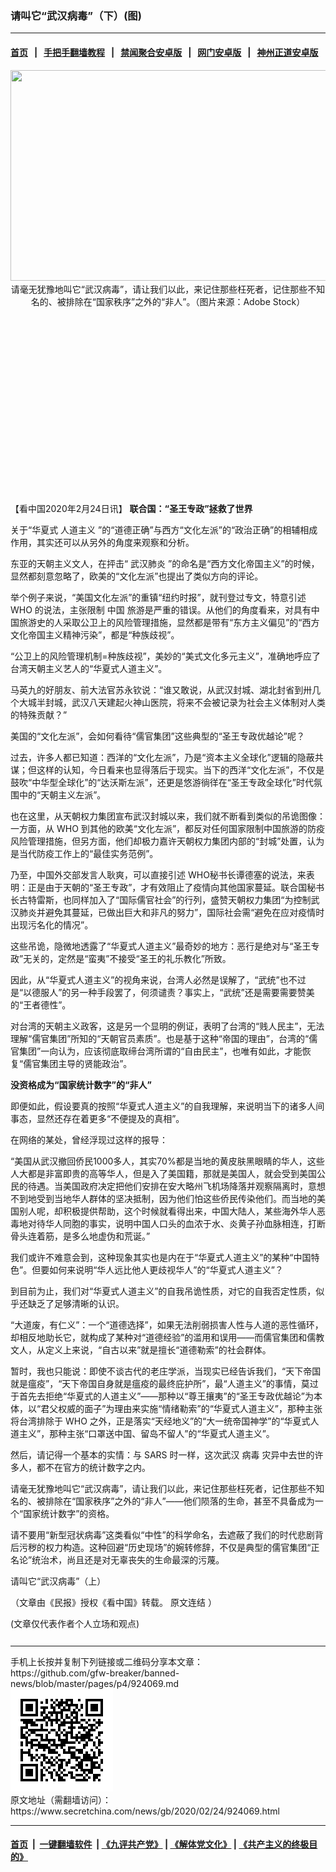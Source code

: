 ### 请叫它“武汉病毒”（下）(图)
------------------------

#### [首页](https://github.com/gfw-breaker/banned-news/blob/master/README.md) &nbsp;&nbsp;|&nbsp;&nbsp; [手把手翻墙教程](https://github.com/gfw-breaker/guides/wiki) &nbsp;&nbsp;|&nbsp;&nbsp; [禁闻聚合安卓版](https://github.com/gfw-breaker/bn-android) &nbsp;&nbsp;|&nbsp;&nbsp; [网门安卓版](https://github.com/oGate2/oGate) &nbsp;&nbsp;|&nbsp;&nbsp; [神州正道安卓版](https://github.com/SzzdOgate/update) 



<div class="article_right" style="fone-color:#000">
 <p style="text-align:center">
  <img alt="" src="//img3.secretchina.com/pic/2020/2-13/p2626732a228934263-ss.jpg" style="height:337px; width:600px"/>
  <br>
   请毫无犹豫地叫它“武汉病毒”，请让我们以此，来记住那些枉死者，记住那些不知名的、被排除在“国家秩序”之外的“非人”。（图片来源：Adobe Stock）
   <span id="hideid" name="hideid" style="color:red;display:none;">
    <span href="https://www.secretchina.com">
    </span>
   </span>
  </br>
 </p>
 <div id="txt-mid1-t21-2017">
  <ins class="adsbygoogle" data-ad-client="ca-pub-1276641434651360" data-ad-slot="2451032099" style="display:inline-block;width:336px;height:280px">
  </ins>
  <div id="SC-22xxx">
  </div>
 </div>
 <p>
  【看中国2020年2月24日讯】
  <strong>
   联合国：“圣王专政”拯救了世界
  </strong>
  <span id="hideid" name="hideid" style="color:red;display:none;">
   <span href="https://www.secretchina.com">
   </span>
  </span>
 </p>
 <p>
  关于“华夏式
  <span href="https://www.secretchina.com/news/gb/tag/人道主义" target="_blank">
   人道主义
  </span>
  ”的“道德正确”与西方“文化左派”的“政治正确”的相辅相成作用，其实还可以从另外的角度来观察和分析。
 </p>
 <p>
  东亚的天朝主义文人，在抨击“
  <span href="https://www.secretchina.com/news/gb/tag/武汉肺炎" target="_blank">
   武汉肺炎
  </span>
  ”的命名是“西方文化帝国主义”的时候，显然都刻意忽略了，欧美的“文化左派”也提出了类似方向的评论。
 </p>
 <p>
  举个例子来说，“美国文化左派”的重镇“纽约时报”，就刊登过专文，特意引述 WHO 的说法，主张限制
  <span href="https://www.secretchina.com" target="_blank">
   中国
  </span>
  旅游是严重的错误。从他们的角度看来，对具有中国旅游史的人采取公卫上的风险管理措施，显然都是带有“东方主义偏见”的“西方文化帝国主义精神污染”，都是“种族歧视”。
 </p>
 <p>
  “公卫上的风险管理机制=种族歧视”，美妙的“美式文化多元主义”，准确地呼应了台湾天朝主义艺人的“华夏式人道主义”。
 </p>
 <p>
  马英九的好朋友、前大法官苏永钦说：“谁又敢说，从武汉封城、湖北封省到卅几个大城半封城，武汉八天建起火神山医院，将来不会被记录为社会主义体制对人类的特殊贡献？”
 </p>
 <p>
  美国的“文化左派”，会如何看待“儒官集团”这些典型的“圣王专政优越论”呢？
 </p>
 <p>
  过去，许多人都已知道：西洋的“文化左派”，乃是“资本主义全球化”逻辑的隐蔽共谋；但这样的认知，今日看来也显得落后于现实。当下的西洋“文化左派”，不仅是鼓吹“中华型全球化”的“达沃斯左派”，还更是悠游徜徉在“圣王专政全球化”时代氛围中的“天朝主义左派”。
 </p>
 <p>
  也在这里，从天朝权力集团宣布武汉封城以来，我们就不断看到类似的吊诡图像：一方面，从 WHO 到其他的欧美“文化左派”，都反对任何国家限制中国旅游的防疫风险管理措施，但另方面，他们却极力嘉许天朝权力集团内部的“封城”处置，认为是当代防疫工作上的“最佳实务范例”。
 </p>
 <p>
  乃至，中国外交部发言人耿爽，可以直接引述 WHO秘书长谭德塞的说法，来表明：正是由于天朝的“圣王专政”，才有效阻止了疫情向其他国家蔓延。联合国秘书长古特雷斯，也同样加入了“国际儒官社会”的行列，盛赞天朝权力集团“为控制武汉肺炎并避免其蔓延，已做出巨大和非凡的努力”，国际社会需“避免在应对疫情时出现污名化的情况”。
 </p>
 <p>
  这些吊诡，隐微地透露了“华夏式人道主义”最奇妙的地方：恶行是绝对与“圣王专政”无关的，定然是“蛮夷”不接受“圣王的礼乐教化”所致。
 </p>
 <p>
  因此，从“华夏式人道主义”的视角来说，台湾人必然是误解了，“武统”也不过是“以德服人”的另一种手段罢了，何须谴责？事实上，“武统”还是需要需要赞美的“王者德性”。
 </p>
 <p>
  对台湾的天朝主义政客，这是另一个显明的例证，表明了台湾的“贱人民主”，无法理解“儒官集团”所知的“天朝官员素质”。也是基于这种“帝国的理由”，台湾的“儒官集团”一向认为，应该彻底取缔台湾所谓的“自由民主”，也唯有如此，才能恢复“儒官集团主导的贤能政治”。
 </p>
 <p>
  <strong>
   没资格成为“国家统计数字”的“非人”
  </strong>
 </p>
 <center>
  <div style="max-width: 632px;height:180px; display: none; text-align: center; margin: 0 auto; overflow: hidden;overflow-x: hidden;">
   <div id="taboola-midarticle-thumbnails" style="max-width: 632px;height:180px;overflow: hidden;overflow-x: hidden;">
   </div>
  </div>
  <div>
   <ins class="adsbygoogle" data-ad-client="ca-pub-1276641434651360" data-ad-format="fluid" data-ad-layout="in-article" data-ad-slot="5164544770" style="display:block; text-align:center;">
   </ins>
  </div>
 </center>
 <p>
  即便如此，假设要真的按照“华夏式人道主义”的自我理解，来说明当下的诸多人间事态，显然还存在着更多“不便提及的真相”。
 </p>
 <p>
  在网络的某处，曾经浮现过这样的报导：
 </p>
 <p>
  “美国从武汉撤回侨民1000多人，其实70%都是当地的黄皮肤黑眼睛的华人，这些人大都是非富即贵的高等华人，但是入了美国籍，那就是美国人，就会受到美国公民的待遇。当美国政府决定把他们安排在安大略州飞机场降落并观察隔离时，意想不到地受到当地华人群体的坚决抵制，因为他们怕这些侨民传染他们。而当地的美国别人呢，却积极提供帮助，这个时候就看得出来，中国大陆人，某些海外华人恶毒地对待华人同胞的事实，说明中国人口头的血浓于水、炎黄子孙血脉相连，打断骨头连着筋，是多么地虚伪和荒诞。”
 </p>
 <p>
  我们或许不难意会到，这种现象其实也是内在于“华夏式人道主义”的某种“中国特色”。但要如何来说明“华人远比他人更歧视华人”的“华夏式人道主义”？
 </p>
 <center>
  <ins class="adsbygoogle" data-ad-client="ca-pub-1276641434651360" data-ad-format="fluid" data-ad-layout="in-article" data-ad-slot="3646767294" style="display:block; text-align:center;">
  </ins>
 </center>
 <p>
  到目前为止，我们对“华夏式人道主义”的自我吊诡性质，对它的自我否定性质，似乎还缺乏了足够清晰的认识。
 </p>
 <p>
  “大道废，有仁义”：一个“道德选择”，如果无法削弱损害人性与人道的恶性循环，却相反地助长它，就构成了某种对“道德经验”的滥用和误用——而儒官集团和儒教文人，从定义上来说，“自古以来”就是擅长“道德勒索”的社会群体。
 </p>
 <p>
  暂时，我也只能说：即使不谈古代的老庄学派，当现实已经告诉我们，“天下帝国就是瘟疫”，“天下帝国自身就是瘟疫的最终庇护所”，最“人道主义”的事情，莫过于首先去拒绝“华夏式的人道主义”——那种以“尊王攘夷”的“圣王专政优越论”为本体，以“君父权威的面子”为理由来实施“情绪勒索”的“华夏式人道主义”，那种主张将台湾排除于 WHO 之外，正是落实“天经地义”的“大一统帝国神学”的“华夏式人道主义”，那种主张“口罩送中国、留岛不留人”的“华夏式人道主义”。
 </p>
 <p>
  然后，请记得一个基本的实情：与 SARS 时一样，这次武汉
  <span href="https://www.secretchina.com/news/gb/tag/病毒" target="_blank">
   病毒
  </span>
  灾异中去世的许多人，都不在官方的统计数字之内。
 </p>
 <p>
  请毫无犹豫地叫它“武汉病毒”，请让我们以此，来记住那些枉死者，记住那些不知名的、被排除在“国家秩序”之外的“非人”——他们陨落的生命，甚至不具备成为一个“国家统计数字”的资格。
 </p>
 <p>
  请不要用“新型冠状病毒”这类看似“中性”的科学命名，去遮蔽了我们的时代悲剧背后污秽的权力构造。这种回避“历史现场”的婉转修辞，不仅是典型的儒官集团“正名论”统治术，尚且还是对无辜丧失的生命最深的污蔑。
 </p>
 <p>
  <span href="http://kzg.io/b53sOH" target="_blank">
   请叫它“武汉病毒”（上）
  </span>
 </p>
 <p>
  （文章由《民报》授权《看中国》转载。
  <span href="https://www.upmedia.mg/news_info.php?SerialNo=81354" target="_blank">
   原文连结
  </span>
  ）
 </p>
 (文章仅代表作者个人立场和观点)
 <center>
  <div>
   <div id="txt-mid2-t22-2017" style="display: block;  max-height: 351px;  overflow: hidden;">
    <div id="SC-21xxx">
    </div>
    <ins class="adsbygoogle" data-ad-client="ca-pub-1276641434651360" data-ad-format="auto" data-ad-slot="4301710469" data-full-width-responsive="true" style="display:block">
    </ins>
   </div>
  </div>
 </center>
 <div style="padding-top:12px;">
 </div>
</div>

<hr/>
手机上长按并复制下列链接或二维码分享本文章：<br/>
https://github.com/gfw-breaker/banned-news/blob/master/pages/p4/924069.md <br/>
<a href='https://github.com/gfw-breaker/banned-news/blob/master/pages/p4/924069.md'><img src='https://github.com/gfw-breaker/banned-news/blob/master/pages/p4/924069.md.png'/></a> <br/>
原文地址（需翻墙访问）：https://www.secretchina.com/news/gb/2020/02/24/924069.html


------------------------
#### [首页](https://github.com/gfw-breaker/banned-news/blob/master/README.md) &nbsp;|&nbsp; [一键翻墙软件](https://github.com/gfw-breaker/nogfw/blob/master/README.md) &nbsp;| [《九评共产党》](https://github.com/gfw-breaker/9ping.md/blob/master/README.md#九评之一评共产党是什么) | [《解体党文化》](https://github.com/gfw-breaker/jtdwh.md/blob/master/README.md) | [《共产主义的终极目的》](https://github.com/gfw-breaker/gczydzjmd.md/blob/master/README.md)


<img src='http://gfw-breaker.win/banned-news/pages/p4/924069.md' width='0px' height='0px'/>
